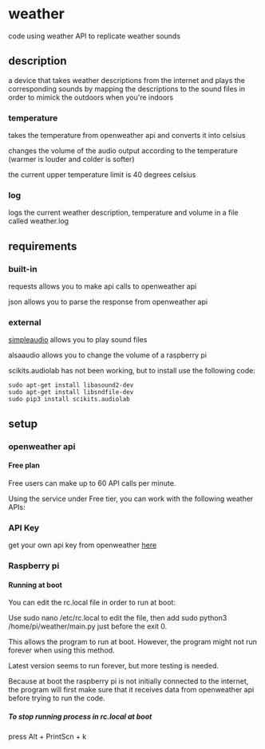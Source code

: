 # weather
code using weather API to replicate weather sounds

## description 
a device that takes weather descriptions from the internet and plays the corresponding sounds by mapping the descriptions to the sound files in order to mimick the outdoors when you're indoors 

### temperature
takes the temperature from openweather api and converts it into celsius

changes the volume of the audio output according to the temperature (warmer is louder and colder is softer)

the current upper temperature limit is 40 degrees celsius

### log
logs the current weather description, temperature and volume in a file called weather.log

## requirements
### built-in
requests allows you to make api calls to openweather api

json allows you to parse the response from openweather api

### external
[simpleaudio](https://pypi.org/project/simpleaudio/) allows you to play sound files

alsaaudio allows you to change the volume of a raspberry pi

scikits.audiolab has not been working, but to install use the following code:
```
sudo apt-get install libasound2-dev
sudo apt-get install libsndfile-dev
sudo pip3 install scikits.audiolab
```

## setup
### openweather api

#### Free plan
Free users can make up to 60 API calls per minute. 

Using the service under Free tier, you can work with the following weather APIs:


### API Key
get your own api key from openweather [here](https://home.openweathermap.org/users/sign_up)

### Raspberry pi
#### Running at boot
You can edit the rc.local file in order to run at boot:

Use sudo nano /etc/rc.local to edit the file, then add sudo python3 /home/pi/weather/main.py just before the exit 0.

This allows the program to run at boot. However, the program might not run forever when using this method. 

Latest version seems to run forever, but more testing is needed.

Because at boot the raspberry pi is not initially connected to the internet, the program will first make sure that it receives data from openweather api before trying to run the code.

##### To stop running process in rc.local at boot
press Alt + PrintScn + k

